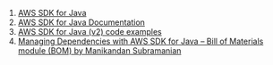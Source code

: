 
1. [AWS SDK for Java](https://github.com/aws/aws-sdk-java/tree/master)
2. [AWS SDK for Java Documentation](https://docs.aws.amazon.com/sdk-for-java/index.html)
3. [AWS SDK for Java (v2) code examples](https://github.com/awsdocs/aws-doc-sdk-examples/tree/main/javav2)
4. [Managing Dependencies with AWS SDK for Java – Bill of Materials module (BOM) by Manikandan Subramanian ](https://aws.amazon.com/blogs/developer/managing-dependencies-with-aws-sdk-for-java-bill-of-materials-module-bom/)